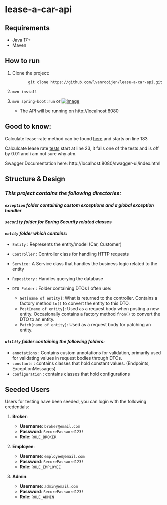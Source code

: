 # lease-a-car-api

## Requirements
- Java 17+
- Maven

## How to run

1. Clone the project:
      
              git clone https://github.com/lvanrooijen/lease-a-car-api.git
2. `mvn install`
3. `mvn spring-boot:run`
   or
   [![image](https://github.com/user-attachments/assets/c448a1c6-24f2-438a-9763-df3f5765c057)](https://raw.githubusercontent.com/lvanrooijen/lease-a-car-api/refs/heads/main/src/main/resources/static/didi.png?token=GHSAT0AAAAAADHBG2OOILXE4X2WMQ6HSD3K2DOJUAQ)

      - The API will be running on http://localhost:8080

## Good to know:
Calculate lease-rate method can be found [here](https://github.com/lvanrooijen/lease-a-car-api/blob/main/src/main/java/com/lvr/lease_a_car/entities/car/CarService.java) and starts on line 183

Calculcate lease rate [tests](https://github.com/lvanrooijen/lease-a-car-api/blob/main/src/test/java/com/lvr/lease_a_car/entities/car/CarServiceTest.java) start at line 23, it fails one of the tests and is off by 0.01 and i am not sure why atm. 

Swagger Documentation here: http://localhost:8080/swagger-ui/index.html 

## Structure & Design

### *This project contains the following directories:*

#### *`exception` folder containing custom exceptions and a global exception handler*

#### *`security` folder for Spring Security related classes*

#### *`entity` folder which contains:*

-  `Entity` : Represents the entity/model (Car, Customer)

-  `Controller` : Controller class for handling HTTP requests

-  `Service` : A Service class that handles the business logic related to the entity

-  `Repository` : Handles querying the database

-  `DTO Folder` : Folder containing DTOs I often use:
   * `Get[name of entity]`: What is returned to the controller. Contains a factory method `to()` to convert the entity to this DTO.
   *  `Post[name of entity]`: Used as a request body when posting a new entity. Occasionally contains a factory method `from()` to convert the DTO to an entity.
   *  `Patch[name of entity]`: Used as a request body for patching an entity.

#### *`utility` folder containing the following folders:*
- `annotations` : Contains custom annotations for validation, primarily used for validating values in request bodies through DTOs.
- `constants` : contains classes that hold constant values. (Endpoints, ExceptionMessages)
- `configuration` : contains classes that hold configurations

## Seeded Users
Users for testing have been seeded, you can login with the following credentials:

1. **Broker**:
   - **Username**: `broker@email.com`
   - **Password**: `SecurePassword123!`
   - **Role**: `ROLE_BROKER`

2. **Employee**:
   - **Username**: `employee@email.com`
   - **Password**: `SecurePassword123!`
   - **Role**: `ROLE_EMPLOYEE`

2. **Admin**:
   - **Username**: `admin@email.com`
   - **Password**: `SecurePassword123!`
   - **Role**: `ROLE_ADMIN`


